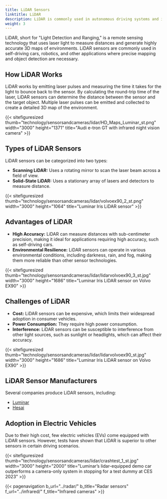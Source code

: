 ```yaml
---
title: LiDAR Sensors
linktitle: LiDAR
description: LiDAR is commonly used in autonomous driving systems and is becoming more prevalent in ADAS features.
weight: 3
---
```

<!-- markdownlint-disable MD033 -->

LiDAR, short for "Light Detection and Ranging," is a remote sensing technology that uses laser light to measure distances and generate highly accurate 3D maps of environments. LiDAR sensors are commonly used in self-driving cars, robotics, and other applications where precise mapping and object detection are necessary.

## How LiDAR Works

LiDAR works by emitting laser pulses and measuring the time it takes for the light to bounce back to the sensor. By calculating the round-trip time of the laser, LiDAR sensors can determine the distance between the sensor and the target object. Multiple laser pulses can be emitted and collected to create a detailed 3D map of the environment.

{{< sitefiguresized thumb="technology/sensorsandcameras/lidar/HD_Maps_Luminar_st.png" width="3000" height="1371" title="Audi e-tron GT with infrared night vision camera" >}}

## Types of LiDAR Sensors

LiDAR sensors can be categorized into two types:

- **Scanning LiDAR:** Uses a rotating mirror to scan the laser beam across a field of view.
- **Solid-State LiDAR:** Uses a stationary array of lasers and detectors to measure distance.

{{< sitefiguresized thumb="technology/sensorsandcameras/lidar/volvoex90_2_st.png" width="3000" height="1064" title="Luminar Iris LiDAR sensor" >}}

## Advantages of LiDAR

- **High Accuracy:** LiDAR can measure distances with sub-centimeter precision, making it ideal for applications requiring high accuracy, such as self-driving cars.
- **Environmental Resilience:** LiDAR sensors can operate in various environmental conditions, including darkness, rain, and fog, making them more reliable than other sensor technologies.

{{< sitefiguresized thumb="technology/sensorsandcameras/lidar/lidarvolvoex90_3_st.jpg" width="3000" height="1686" title="Luminar Iris LiDAR sensor on Volvo EX90" >}}

## Challenges of LiDAR

- **Cost:** LiDAR sensors can be expensive, which limits their widespread adoption in consumer vehicles.
- **Power Consumption:** They require high power consumption.
- **Interference:** LiDAR sensors can be susceptible to interference from other light sources, such as sunlight or headlights, which can affect their accuracy.

{{< sitefiguresized thumb="technology/sensorsandcameras/lidar/lidarvolvoex90_st.jpg" width="3000" height="1686" title="Luminar Iris LiDAR sensor on Volvo EX90" >}}

## LiDAR Sensor Manufacturers

Several companies produce LiDAR sensors, including:

- [Luminar](https://www.luminartech.com/technology#iris)
- [Hesai](https://www.hesaitech.com/)

## Adoption in Electric Vehicles

Due to their high cost, few electric vehicles (EVs) come equipped with LiDAR sensors. However, tests have shown that LiDAR is superior to other sensors in certain driving scenarios.

{{< sitefiguresized thumb="technology/sensorsandcameras/lidar/crashtest_1_st.jpg" width="3000" height="2000" title="Luminar’s lidar-equipped demo car outperforms a camera-only system in stopping for a test dummy at CES 2023" >}}

{{< pagenavigation b_url="../radar/" b_title="Radar sensors" f_url="../infrared/" f_title="Infrared cameras" >}}